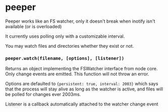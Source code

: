 # peeper

Peeper works like an FS watcher, only it doesn't break when inotify isn't
available (or is overloaded)

It currently uses polling only with a customizable interval.

You may watch files and directories whether they exist or not.

### ```peeper.watch(filename, [options], [listener])```

Returns an object implementing the FSWatcher interface from node core. Only
change events are emitted. This function will not throw an error.

Options are defaulted to ```{persistent: true, interval: 2003}``` which says
that the process will stay alive as long as the watcher is active, and files
will be polled for changes ever 2003ms.

Listener is a callback automatically attached to the watcher change event
